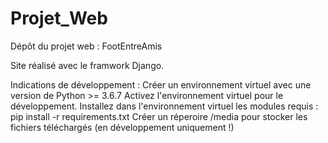 # Projet_Web
Dépôt du projet web : FootEntreAmis

Site réalisé avec le framwork Django.

Indications de développement :
Créer un environnement virtuel avec une version de Python >= 3.6.7
Activez l'environnement virtuel pour le développement.
Installez dans l'environnement virtuel les modules requis : pip install -r requirements.txt
Créer un réperoire /media pour stocker les fichiers téléchargés (en développement uniquement !)

